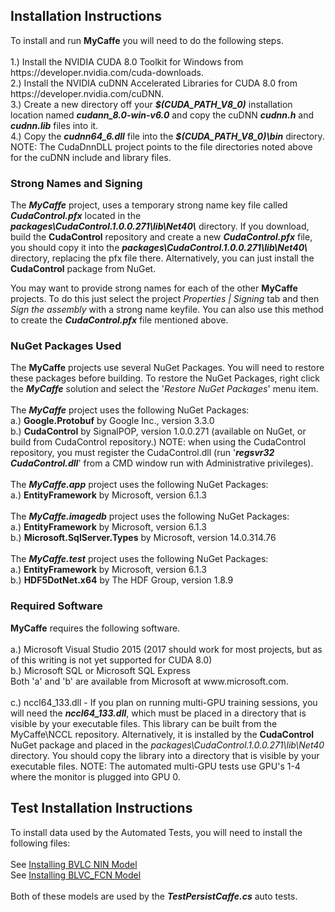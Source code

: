 <H2>Installation Instructions</H2>
To install and run <b>MyCaffe</b> you will need to do the following steps.
</br>
</br>1.) Install the NVIDIA CUDA 8.0 Toolkit for Windows from https://developer.nvidia.com/cuda-downloads. 
</br>2.) Install the NVIDIA cuDNN Accelerated Libraries for CUDA 8.0 from https://developer.nvidia.com/cuDNN.
</br>3.) Create a new directory off your <b><i>$(CUDA_PATH_V8_0)</i></b> installation location named <b><i>cudann_8.0-win-v6.0</i></b> and copy
 the cuDNN <b><i>cudnn.h</i></b> and <b><i>cudnn.lib</i></b> files into it.
</br>4.) Copy the <b><i>cudnn64_6.dll</i></b> file into the <b><i>$(CUDA_PATH_V8_0)\bin</i></b> directory.
</br>
NOTE: The CudaDnnDLL project points to the file directories noted above for the cuDNN include and library files.  

<H3>Strong Names and Signing</H3>
The <b><i>MyCaffe</i></b> project, uses a temporary strong name key file called <b><i>CudaControl.pfx</i></b> located in the
<b><i>packages\CudaControl.1.0.0.271\lib\Net40\</i></b> directory.  If you download, build the <b>CudaControl</b> repository and create a new
<b><i>CudaControl.pfx</i></b> file, you should copy it into the <b><i>packages\CudaControl.1.0.0.271\lib\Net40\</i></b> directory, replacing
the pfx file there.  Alternatively, you can just install the <b>CudaControl</b> package from NuGet.
</p>
You may want to provide strong names for each of the other <b>MyCaffe</b> projects.  To do this just select the project <i>Properties | Signing</i> tab and
then <i>Sign the assembly</i> with a strong name keyfile.  You can also use this method to create the <b><i>CudaControl.pfx</i></b> file mentioned above.

<H3>NuGet Packages Used</H3>
The <b>MyCaffe</b> projects use several NuGet Packages. You will need to restore these packages before building.  To restore the NuGet Packages, 
right click the <b><i>MyCaffe</i></b> solution and select the '<i>Restore NuGet Packages</i>' menu item.
</br>
</br>The <b><i>MyCaffe</i></b> project uses the following NuGet Packages:
</br>a.) <b>Google.Protobuf</b> by Google Inc., version 3.3.0
</br>b.) <b>CudaControl</b> by SignalPOP, version 1.0.0.271 (available on NuGet, or build from CudaControl repository.)  NOTE: when using the CudaControl repository,
you must register the CudaControl.dll (run '<b><i>regsvr32 CudaControl.dll</i></b>' from a CMD window run with Administrative privileges).
</br>
</br>The <b><i>MyCaffe.app</i></b> project uses the following NuGet Packages:
  </br>a.) <b>EntityFramework</b> by Microsoft, version 6.1.3
</br>
</br>The <b><i>MyCaffe.imagedb</i></b> project uses the following NuGet Packages:
  </br>a.) <b>EntityFramework</b> by Microsoft, version 6.1.3
  </br>b.) <b>Microsoft.SqlServer.Types</b> by Microsoft, version 14.0.314.76
</br>
</br>The <b><i>MyCaffe.test</i></b> project uses the following NuGet Packages:
  </br>a.) <b>EntityFramework</b> by Microsoft, version 6.1.3  
  </br>b.) <b>HDF5DotNet.x64</b> by The HDF Group, version 1.8.9
<H3>Required Software</H3>
<b>MyCaffe</b> requires the following software.
</br>
</br>a.) Microsoft Visual Studio 2015 (2017 should work for most projects, but as of this writing is not yet supported for CUDA 8.0)
</br>b.) Microsoft SQL or Microsoft SQL Express
</br>Both 'a' and 'b' are available from Microsoft at www.microsoft.com.
</br>
</br>c.) nccl64_133.dll - If you plan on running multi-GPU training sessions, you will need the <b><i>nccl64_133.dll</i></b>, which must be placed
in a directory that is visible by your executable files.  This library can be built from the MyCaffe\NCCL repository.  Alternatively, it is installed
by the <b>CudaControl</b> NuGet package and placed in the <i>packages\CudaControl.1.0.0.271\lib\Net40</i> directory.  You should copy the library into
a directory that is visible by your executable files.  NOTE: The automated multi-GPU tests use GPU's 1-4 where the monitor is plugged into GPU 0.
</br>

<H2>Test Installation Instructions</H2>
To install data used by the Automated Tests, you will need to install the following files:
</br>
</br>See <a href=".\MyCaffe.test\test_data\models\bvlc_nin\INSTALL.md">Installing BVLC NIN Model</a>
</br>See <a href=".\MyCaffe.test\test_data\models\voc_fcns32\INSTALL.md">Installing BLVC_FCN Model</a>
</br>
</br>Both of these models are used by the <b><i>TestPersistCaffe.cs</i></b> auto tests.

